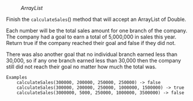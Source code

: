 
<div class="hint" title="Practice topics">
  <i style="padding-left: 40px;">ArrayList</i>
</div>

Finish the `calculateSales`() method that will accept an ArrayList of Double.

Each number will be the total sales amount for one branch of the company.
The company had a goal to earn a total of 5,000,000 in sales this year.
Return true if the company reached their goal and false if they did not.

There was also another goal that no individual branch earned less than 30,000,
so if any one branch earned less than 30,000 then the company still did not reach their goal no matter how much the total was.

    Examples
        calculateSales(300000, 200000, 250000, 250000) -> false
        calculateSales(300000, 200000, 250000, 1000000, 1500000) -> true
        calculateSales(3000000, 5000, 250000, 1000000, 3500000) -> false

<div class="hint">
  <i style="padding-left: 40px;"></i>
</div>

